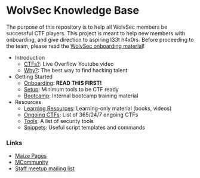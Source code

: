 # WolvSec Knowledge Base
The purpose of this repository is to help all WolvSec members be successful CTF players. This project is meant to help new members with onboarding, and give direction to aspiring l33t h4x0rs. Before proceeding to the team, please read the [WolvSec onboarding material](onboarding.md)!

* Introduction
	* [CTFs?](https://www.youtube.com/watch?v=8ev9ZX9J45A): Live Overflow Youtube video
	* [Why?](https://www.youtube.com/watch?v=6vj96QetfTg&start=1545&end=1988&autoplay=1): The best way to find hacking talent
* Getting Started
	* [Onboarding](onboarding.md): <b>READ THIS FIRST!</b> 
	* [Setup](setup.md): Minimum tools to be CTF ready
	* [Bootcamp](https://gitlab.umich.edu/wolvsec/wolvsec-bootcamp): Internal bootcamp training material
* Resources
	* [Learning Resources](learnonly.md): Learning-only material (books, videos)
	* [Ongoing CTFs](ongoing.md): List of 365/24/7 ongoing CTFs
	* [Tools](tools.md): A list of security tools
	* [Snippets](https://gitlab.umich.edu/wolvsec/ctf-snippet-toolbox): Useful script templates and commands

<h3>Links</h3>

* [Maize Pages](https://maizepages.umich.edu/organization/wolverinesec)
* [MCommunity](https://mcommunity.umich.edu/#group:w01verines)
* [Staff meetup mailing list](https://mcommunity.umich.edu/#group:wolvsec%20staff)

